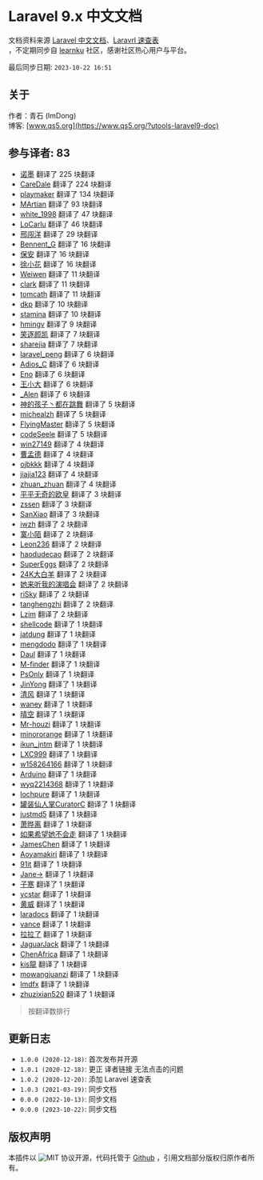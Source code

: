 # Laravel 9.x 中文文档

文档资料来源 [Laravel 中文文档](https://learnku.com/docs/laravel/9.x)、[Laravrl 速查表](https://learnku.com/docs/laravel-cheatsheet/9.x)  
，不定期同步自 [learnku](https://learnku.com/docs) 社区，感谢社区热心用户与平台。

最后同步日期: `2023-10-22 16:51`

## 关于

作者：青石 (ImDong)  
博客: [www.qs5.org](https://www.qs5.org/?utools-laravel9-doc)

## 参与译者: 83

- [诺墨](https://learnku.com/users/10627) 翻译了 225 块翻译
- [CareDale](https://learnku.com/users/25486) 翻译了 224 块翻译
- [playmaker](https://learnku.com/users/30138) 翻译了 134 块翻译
- [MArtian](https://learnku.com/users/56030) 翻译了 93 块翻译
- [white_1998](https://learnku.com/users/79271) 翻译了 47 块翻译
- [LoCarlu](https://learnku.com/users/87426) 翻译了 46 块翻译
- [邢闯洋](https://learnku.com/users/26846) 翻译了 29 块翻译
- [Bennent_G](https://learnku.com/users/25920) 翻译了 16 块翻译
- [保安](https://learnku.com/users/50314) 翻译了 16 块翻译
- [徐小花](https://learnku.com/users/1814) 翻译了 16 块翻译
- [Weiwen](https://learnku.com/users/69545) 翻译了 11 块翻译
- [clark](https://learnku.com/users/35313) 翻译了 11 块翻译
- [tomcath](https://learnku.com/users/72853) 翻译了 11 块翻译
- [dkp](https://learnku.com/users/81767) 翻译了 10 块翻译
- [stamina](https://learnku.com/users/33612) 翻译了 10 块翻译
- [hmingv](https://learnku.com/users/52850) 翻译了 9 块翻译
- [笑逐颜凯](https://learnku.com/users/17716) 翻译了 7 块翻译
- [sharejia](https://learnku.com/users/39049) 翻译了 7 块翻译
- [laravel_peng](https://learnku.com/users/29783) 翻译了 6 块翻译
- [Adios_C](https://learnku.com/users/94076) 翻译了 6 块翻译
- [Eno](https://learnku.com/users/44424) 翻译了 6 块翻译
- [王小大](https://learnku.com/users/36668) 翻译了 6 块翻译
- [_Alen](https://learnku.com/users/51365) 翻译了 6 块翻译
- [神的孩子丶都在跳舞](https://learnku.com/users/59009) 翻译了 5 块翻译
- [michealzh](https://learnku.com/users/15711) 翻译了 5 块翻译
- [FlyingMaster](https://learnku.com/users/92601) 翻译了 5 块翻译
- [codeSeele](https://learnku.com/users/63273) 翻译了 5 块翻译
- [win27149](https://learnku.com/users/89419) 翻译了 4 块翻译
- [曹孟德](https://learnku.com/users/36022) 翻译了 4 块翻译
- [ojbkkk](https://learnku.com/users/93014) 翻译了 4 块翻译
- [jiajia123](https://learnku.com/users/87885) 翻译了 4 块翻译
- [zhuan_zhuan](https://learnku.com/users/92405) 翻译了 4 块翻译
- [平平无奇的欧皇](https://learnku.com/users/22724) 翻译了 3 块翻译
- [zssen](https://learnku.com/users/21505) 翻译了 3 块翻译
- [SanXiao](https://learnku.com/users/89754) 翻译了 3 块翻译
- [iwzh](https://learnku.com/users/3762) 翻译了 2 块翻译
- [寞小陌](https://learnku.com/users/22076) 翻译了 2 块翻译
- [Leon236](https://learnku.com/users/55780) 翻译了 2 块翻译
- [haodudecao](https://learnku.com/users/63305) 翻译了 2 块翻译
- [SuperEggs](https://learnku.com/users/32195) 翻译了 2 块翻译
- [24K大白羊](https://learnku.com/users/28787) 翻译了 2 块翻译
- [她来听我的演唱会](https://learnku.com/users/44996) 翻译了 2 块翻译
- [riSky](https://learnku.com/users/40109) 翻译了 2 块翻译
- [tanghengzhi](https://learnku.com/users/24544) 翻译了 2 块翻译
- [Lzim](https://learnku.com/users/76439) 翻译了 2 块翻译
- [shellcode](https://learnku.com/users/49782) 翻译了 1 块翻译
- [jatdung](https://learnku.com/users/49344) 翻译了 1 块翻译
- [mengdodo](https://learnku.com/users/8784) 翻译了 1 块翻译
- [Daul](https://learnku.com/users/43383) 翻译了 1 块翻译
- [M-finder](https://learnku.com/users/23498) 翻译了 1 块翻译
- [PsOnly](https://learnku.com/users/4628) 翻译了 1 块翻译
- [JinYong](https://learnku.com/users/81005) 翻译了 1 块翻译
- [清风](https://learnku.com/users/67128) 翻译了 1 块翻译
- [waney](https://learnku.com/users/8500) 翻译了 1 块翻译
- [晴空](https://learnku.com/users/21295) 翻译了 1 块翻译
- [Mr-houzi](https://learnku.com/users/42837) 翻译了 1 块翻译
- [minororange](https://learnku.com/users/24372) 翻译了 1 块翻译
- [ikun_jntm](https://learnku.com/users/53460) 翻译了 1 块翻译
- [LXC999](https://learnku.com/users/94068) 翻译了 1 块翻译
- [w158264166](https://learnku.com/users/21609) 翻译了 1 块翻译
- [Arduino](https://learnku.com/users/6306) 翻译了 1 块翻译
- [wyq2214368](https://learnku.com/users/29004) 翻译了 1 块翻译
- [lochpure](https://learnku.com/users/32858) 翻译了 1 块翻译
- [罐装仙人掌CuratorC](https://learnku.com/users/32395) 翻译了 1 块翻译
- [justmd5](https://learnku.com/users/4924) 翻译了 1 块翻译
- [萧晔离](https://learnku.com/users/1006) 翻译了 1 块翻译
- [如果希望她不会走](https://learnku.com/users/44760) 翻译了 1 块翻译
- [JamesChen](https://learnku.com/users/21290) 翻译了 1 块翻译
- [Aoyamakiri](https://learnku.com/users/68564) 翻译了 1 块翻译
- [91it](https://learnku.com/users/51615) 翻译了 1 块翻译
- [Jane→](https://learnku.com/users/50885) 翻译了 1 块翻译
- [子寒](https://learnku.com/users/67060) 翻译了 1 块翻译
- [ycstar](https://learnku.com/users/40210) 翻译了 1 块翻译
- [黄威](https://learnku.com/users/4760) 翻译了 1 块翻译
- [laradocs](https://learnku.com/users/88223) 翻译了 1 块翻译
- [vance](https://learnku.com/users/20514) 翻译了 1 块翻译
- [拉拉了](https://learnku.com/users/73309) 翻译了 1 块翻译
- [JaguarJack](https://learnku.com/users/18206) 翻译了 1 块翻译
- [ChenAfrica](https://learnku.com/users/27421) 翻译了 1 块翻译
- [kis龍](https://learnku.com/users/38359) 翻译了 1 块翻译
- [mowangjuanzi](https://learnku.com/users/23254) 翻译了 1 块翻译
- [lmdfx](https://learnku.com/users/62811) 翻译了 1 块翻译
- [zhuzixian520](https://learnku.com/users/93088) 翻译了 1 块翻译

> 按翻译数排行

## 更新日志

- `1.0.0 (2020-12-18)`: 首次发布并开源
- `1.0.1 (2020-12-18)`: 更正 译者链接 无法点击的问题
- `1.0.2 (2020-12-20)`: 添加 Laravel 速查表
- `1.0.3 (2021-03-19)`: 同步文档
- `0.0.0 (2022-10-13)`: 同步文档
- `0.0.0 (2023-10-22)`: 同步文档

## 版权声明

本插件以 ![MIT](https://www.qs5.org/public/open-source/MIT_logo.svg?utools-laravel8-doc) 协议开源，代码托管于 [Github](https://www.github.com/imdong/utools-laravel8-doc) ，引用文档部分版权归原作者所有。
